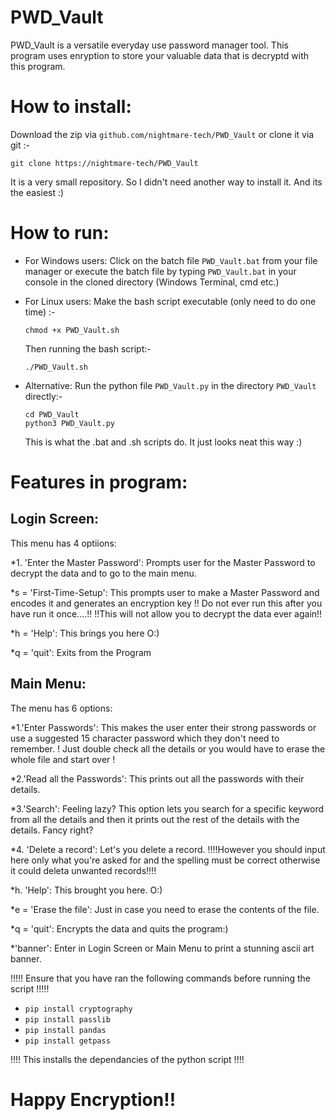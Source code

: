 # PWD_Vault

PWD_Vault is a versatile everyday use password manager tool.
This program uses enryption to store your valuable data that is decryptd with this program.

# How to install:
Download the zip via `github.com/nightmare-tech/PWD_Vault`  or clone it via git :-
```
git clone https://nightmare-tech/PWD_Vault
```
    
   It is a very small repository. So I didn't need another way to install it. And its the easiest :)


# How to run:

* For Windows users:
    Click on the batch file `PWD_Vault.bat` from your file manager or execute the batch file by typing
    `PWD_Vault.bat` in your console in the cloned directory (Windows Terminal, cmd etc.) 
    
* For Linux users:
    Make the bash script executable (only need to do one time) :-
    ```
    chmod +x PWD_Vault.sh
    ```
    Then running the bash script:-
    ```
    ./PWD_Vault.sh
    ```

* Alternative: 
  Run the python file `PWD_Vault.py` in the directory `PWD_Vault` directly:-
  ```
  cd PWD_Vault
  python3 PWD_Vault.py
  ```
    This is what the .bat and .sh scripts do. It just looks neat this way :)

# Features in program:
## Login Screen:
This menu has 4 optiions:

*1. 'Enter the Master Password':
    Prompts user for the Master Password to decrypt the data and to go to the main menu.

*s = 'First-Time-Setup':
    This prompts user to make a Master Password and encodes it and generates an encryption key
    !! Do not ever run this after you have run it once....!!
    !!This will not allow you to decrypt the data ever again!!

*h = 'Help':
    This brings you here O:)

*q = 'quit':
    Exits from the Program

## Main Menu:
The menu has 6 options:

*1.'Enter Passwords':
    This makes the user enter their strong passwords or use a suggested 15 character password which they don't need to remember.
    ! Just double check all the details or you would have to erase the whole file and start over !

*2.'Read all the Passwords':
    This prints out all the passwords with their details.

*3.'Search':
    Feeling lazy?
    This option lets you search for a specific keyword from all the details and then it prints out the rest of the details with the details. Fancy right?

*4. 'Delete a record':
    Let's you delete a record.
    !!!!However you should input here only what you're asked for and the spelling must be correct otherwise it could deleta unwanted records!!!!

*h. 'Help':
    This brought you here. O:)

*e = 'Erase the file':
    Just in case you need to erase the contents of the file.

*q = 'quit':
    Encrypts the data and quits the program:)

*'banner': Enter in Login Screen or Main Menu to print a stunning ascii art banner.


!!!!! Ensure that you have ran the following commands before running the script !!!!!
* `pip install cryptography`
* `pip install passlib`
* `pip install pandas`
* `pip install getpass`

!!!! This installs the dependancies of the python script !!!!

# Happy Encryption!!

